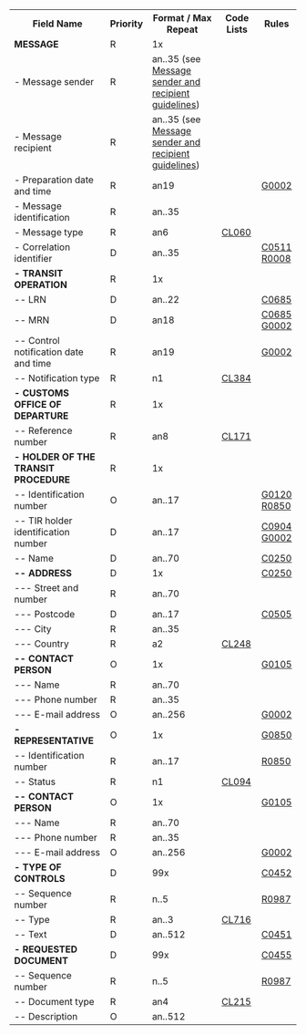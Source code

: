 <table cellspacing="0">
<tr>
<th>
   Field Name
  </th>
<th>
   Priority
  </th>
<th>
   Format / Max Repeat
  </th>
<th>
   Code Lists
  </th>
<th>
   Rules
  </th>
</tr>
<tr>
    <td><strong>MESSAGE</strong></td>
    <td>R</td>
    <td>1x</td>
    <td>&nbsp;</td>
    <td>&nbsp;</td>
</tr><tr>
    <td>- Message sender</td>
    <td>R</td>
    <td>an..35 (see <a href="../#message-sender-and-recipient-guidelines">Message sender and recipient guidelines</a>)</td>
    <td>&nbsp;</td>
    <td>&nbsp;</td>
</tr><tr>
    <td>- Message recipient</td>
    <td>R</td>
    <td>an..35 (see <a href="../#message-sender-and-recipient-guidelines">Message sender and recipient guidelines</a>)</td>
    <td>&nbsp;</td>
    <td>&nbsp;</td>
</tr><tr>
    <td>- Preparation date and time</td>
    <td>R</td>
    <td>an19</td>
    <td>&nbsp;</td>
    <td><a href="rules-g.html#g0002">G0002</a></td>
</tr><tr>
    <td>- Message identification</td>
    <td>R</td>
    <td>an..35</td>
    <td>&nbsp;</td>
    <td>&nbsp;</td>
</tr><tr>
    <td>- Message type</td>
    <td>R</td>
    <td>an6</td>
    <td><a href="https://ec.europa.eu/taxation_customs/dds2/rd/compressed_file/data_download/RD_NCTS-P5_MessageTypes.zip">CL060</a></td>
    <td>&nbsp;</td>
</tr><tr>
    <td>- Correlation identifier</td>
    <td>D</td>
    <td>an..35</td>
    <td>&nbsp;</td>
    <td><a href="rules-c.html#c0511">C0511</a><br /><a href="rules-r.html#r0008">R0008</a></td>
</tr><tr>
    <td><strong>- TRANSIT OPERATION</strong></td>
    <td>R</td>
    <td>1x</td>
    <td>&nbsp;</td>
    <td>&nbsp;</td>
</tr><tr>
    <td>-- LRN</td>
    <td>D</td>
    <td>an..22</td>
    <td>&nbsp;</td>
    <td><a href="rules-c.html#c0685">C0685</a></td>
</tr><tr>
    <td>-- MRN</td>
    <td>D</td>
    <td>an18</td>
    <td>&nbsp;</td>
    <td><a href="rules-c.html#c0685">C0685</a><br /><a href="rules-g.html#g0002">G0002</a></td>
</tr><tr>
    <td>-- Control notification date and time</td>
    <td>R</td>
    <td>an19</td>
    <td>&nbsp;</td>
    <td><a href="rules-g.html#g0002">G0002</a></td>
</tr><tr>
    <td>-- Notification type</td>
    <td>R</td>
    <td>n1</td>
    <td><a href="https://ec.europa.eu/taxation_customs/dds2/rd/compressed_file/data_download/RD_NCTS-P5_NotificationType.zip">CL384</a></td>
    <td>&nbsp;</td>
</tr><tr>
    <td><strong>- CUSTOMS OFFICE OF DEPARTURE</strong></td>
    <td>R</td>
    <td>1x</td>
    <td>&nbsp;</td>
    <td>&nbsp;</td>
</tr><tr>
    <td>-- Reference number</td>
    <td>R</td>
    <td>an8</td>
    <td><a href="https://ec.europa.eu/taxation_customs/dds2/rd/compressed_file/data_download/RD_NCTS-P5_CustomsOfficeDeparture.zip">CL171</a></td>
    <td>&nbsp;</td>
</tr><tr>
    <td><strong>- HOLDER OF THE TRANSIT PROCEDURE</strong></td>
    <td>R</td>
    <td>1x</td>
    <td>&nbsp;</td>
    <td>&nbsp;</td>
</tr><tr>
    <td>-- Identification number</td>
    <td>O</td>
    <td>an..17</td>
    <td>&nbsp;</td>
    <td><a href="rules-g.html#g0120">G0120</a><br /><a href="rules-r.html#r0850">R0850</a></td>
</tr><tr>
    <td>-- TIR holder identification number</td>
    <td>D</td>
    <td>an..17</td>
    <td>&nbsp;</td>
    <td><a href="rules-c.html#c0904">C0904</a><br /><a href="rules-g.html#g0002">G0002</a></td>
</tr><tr>
    <td>-- Name</td>
    <td>D</td>
    <td>an..70</td>
    <td>&nbsp;</td>
    <td><a href="rules-c.html#c0250">C0250</a></td>
</tr><tr>
    <td><strong>-- ADDRESS</strong></td>
    <td>D</td>
    <td>1x</td>
    <td>&nbsp;</td>
    <td><a href="rules-c.html#c0250">C0250</a></td>
</tr><tr>
    <td>--- Street and number</td>
    <td>R</td>
    <td>an..70</td>
    <td>&nbsp;</td>
    <td>&nbsp;</td>
</tr><tr>
    <td>--- Postcode</td>
    <td>D</td>
    <td>an..17</td>
    <td>&nbsp;</td>
    <td><a href="rules-c.html#c0505">C0505</a></td>
</tr><tr>
    <td>--- City</td>
    <td>R</td>
    <td>an..35</td>
    <td>&nbsp;</td>
    <td>&nbsp;</td>
</tr><tr>
    <td>--- Country</td>
    <td>R</td>
    <td>a2</td>
    <td><a href="https://ec.europa.eu/taxation_customs/dds2/rd/compressed_file/data_download/RD_NCTS-P5_CountryCodesForAddress.zip">CL248</a></td>
    <td>&nbsp;</td>
</tr><tr>
    <td><strong>-- CONTACT PERSON</strong></td>
    <td>O</td>
    <td>1x</td>
    <td>&nbsp;</td>
    <td><a href="rules-g.html#g0105">G0105</a></td>
</tr><tr>
    <td>--- Name</td>
    <td>R</td>
    <td>an..70</td>
    <td>&nbsp;</td>
    <td>&nbsp;</td>
</tr><tr>
    <td>--- Phone number</td>
    <td>R</td>
    <td>an..35</td>
    <td>&nbsp;</td>
    <td>&nbsp;</td>
</tr><tr>
    <td>--- E-mail address</td>
    <td>O</td>
    <td>an..256</td>
    <td>&nbsp;</td>
    <td><a href="rules-g.html#g0002">G0002</a></td>
</tr><tr>
    <td><strong>- REPRESENTATIVE</strong></td>
    <td>O</td>
    <td>1x</td>
    <td>&nbsp;</td>
    <td><a href="rules-g.html#g0850">G0850</a></td>
</tr><tr>
    <td>-- Identification number</td>
    <td>R</td>
    <td>an..17</td>
    <td>&nbsp;</td>
    <td><a href="rules-r.html#r0850">R0850</a></td>
</tr><tr>
    <td>-- Status</td>
    <td>R</td>
    <td>n1</td>
    <td><a href="https://ec.europa.eu/taxation_customs/dds2/rd/compressed_file/data_download/RD_NCTS-P5_RepresentativeStatusCode.zip">CL094</a></td>
    <td>&nbsp;</td>
</tr><tr>
    <td><strong>-- CONTACT PERSON</strong></td>
    <td>O</td>
    <td>1x</td>
    <td>&nbsp;</td>
    <td><a href="rules-g.html#g0105">G0105</a></td>
</tr><tr>
    <td>--- Name</td>
    <td>R</td>
    <td>an..70</td>
    <td>&nbsp;</td>
    <td>&nbsp;</td>
</tr><tr>
    <td>--- Phone number</td>
    <td>R</td>
    <td>an..35</td>
    <td>&nbsp;</td>
    <td>&nbsp;</td>
</tr><tr>
    <td>--- E-mail address</td>
    <td>O</td>
    <td>an..256</td>
    <td>&nbsp;</td>
    <td><a href="rules-g.html#g0002">G0002</a></td>
</tr><tr>
    <td><strong>- TYPE OF CONTROLS</strong></td>
    <td>D</td>
    <td>99x</td>
    <td>&nbsp;</td>
    <td><a href="rules-c.html#c0452">C0452</a></td>
</tr><tr>
    <td>-- Sequence number</td>
    <td>R</td>
    <td>n..5</td>
    <td>&nbsp;</td>
    <td><a href="rules-r.html#r0987">R0987</a></td>
</tr><tr>
    <td>-- Type</td>
    <td>R</td>
    <td>an..3</td>
    <td><a href="https://ec.europa.eu/taxation_customs/dds2/rd/compressed_file/data_download/RD_NCTS-P5_ControlType.zip">CL716</a></td>
    <td>&nbsp;</td>
</tr><tr>
    <td>-- Text</td>
    <td>D</td>
    <td>an..512</td>
    <td>&nbsp;</td>
    <td><a href="rules-c.html#c0451">C0451</a></td>
</tr><tr>
    <td><strong>- REQUESTED DOCUMENT</strong></td>
    <td>D</td>
    <td>99x</td>
    <td>&nbsp;</td>
    <td><a href="rules-c.html#c0455">C0455</a></td>
</tr><tr>
    <td>-- Sequence number</td>
    <td>R</td>
    <td>n..5</td>
    <td>&nbsp;</td>
    <td><a href="rules-r.html#r0987">R0987</a></td>
</tr><tr>
    <td>-- Document type</td>
    <td>R</td>
    <td>an4</td>
    <td><a href="https://ec.europa.eu/taxation_customs/dds2/rd/compressed_file/data_download/RD_NCTS-P5_RequestedDocumentType.zip">CL215</a></td>
    <td>&nbsp;</td>
</tr><tr>
    <td>-- Description</td>
    <td>O</td>
    <td>an..512</td>
    <td>&nbsp;</td>
    <td>&nbsp;</td>
</tr></table>